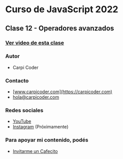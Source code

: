 
# Curso de JavaScript 2022
## Clase 12 - Operadores avanzados

### [Ver video de esta clase](https://youtu.be/RUJBXQhRjsY)

### Autor
- Carpi Coder

### Contacto
- [www.carpicoder.com](https://carpicoder.com)
- [hola@carpicoder.com](mailto:hola@carpicoder.com)

### Redes sociales
- [YouTube](https://youtube.com/carpicoder)
- [Instagram](https://instagram.com/carpicoder) (Próximamente)

### Para apoyar mi contenido, podés

- [Invitarme un Cafecito](https://cafecito.com/carpicoder)